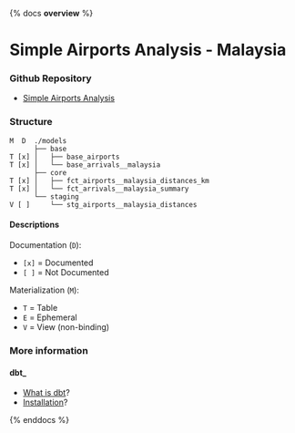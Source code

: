 {% docs __overview__ %}

# Simple Airports Analysis - Malaysia 

### Github Repository
- [Simple Airports Analysis]

### Structure
```
M  D  ./models
      ├── base
T [x] │   ├── base_airports
T [x] │   └── base_arrivals__malaysia
      ├── core
T [x] │   ├── fct_airports__malaysia_distances_km
T [x] │   └── fct_arrivals__malaysia_summary
      └── staging
V [ ]     └── stg_airports__malaysia_distances
```
#### Descriptions
Documentation (`D`):
- `[x]` = Documented
- `[ ]` = Not Documented

Materialization (`M`):
- `T` = Table
- `E` = Ephemeral
- `V` = View (non-binding)


### More information

#### dbt_
- [What is dbt]?
- [Installation]?

[Simple Airports Analysis]:<https://github.com/1bk/simple-airports-analysis/>
[What is dbt]:<https://docs.getdbt.com/docs/overview>
[Installation]:<https://docs.getdbt.com/docs/installation>

{% enddocs %}